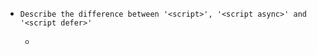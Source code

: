 - `Describe the difference between '<script>', '<script async>' and '<script defer>'`

  - <script>
    - HTML parsing is blocked, when script is encountered
    - the script is fetched and executed immediately
    - HTML parsing continues after that
  - <script async>
    - common : the script is fetched alongside HTML parsing 
    - difference : It runs when it's ready
  - <script defer>
    - common : the script is fetched alongside HTML parsing 
    - difference : It runs when HTML parsing is finished

- `Explain how prototypal inheritance works`

  - Used for object inheritance (similar with class)
  - When accessing, it searches via the prototype chain if the property/method isn't found on the object.

- `Explain how 'this' works`

  - "this" is a dynamic self-reference object tied to how a function is invoked.
  - "this" can explicitly be bound using "apply," "call," or "bind."
  - Free function invocations result in "undefined" in strict mode or the "window" object in browser
  - Arrow functions inherit "this" from their surrounding scope at creation.

- `Explain your understanding of the box model and how you would tell the browser in CSS to render your layout in different box models.`

  - Block elements size depends on width, height, paddings, and borders.
  - Without a specified height, paddings are added to the content's dimensions
  - Inline elements adjust to content dimensions with left and right margins/paddings.

  - About box-sizing
    - "content-box" (defaults) : It expands border, padding, and margin upon content size
    - "border-box" : Its size includes all except for margin (within specified width and height)

- `What are the differences between variables created using 'let', 'var' or 'const'?`

  - var : 1. multiple declarations, 2. block-scoped(if, for, while, try/catch) is not local scope but global, 3. variable hoisting ('undefined' before declarations)

  - let : 1. no multiple declarations, block-scoped is local scope, it is like no variable hoisting (TDZ), multiple assignments.
  - const : 1. no multiple declarations, block-scoped is local scope, it is like no variable hoisting (TDZ), requires immediate assignment with declaration together

- `What does '* { box-sizing: border-box; }' do?`

  - It simplifies layout by including content, padding, and borders when calculating element dimensions for all page elements. (No margin included)

- `What is CSS selector specificity and how does it work?`

  - Priority : !important > Inline Style > Id > Class > Tag(element) > Universal Selector (\*)

- `What is the CSS 'display' property and can you give a few examples of its use?`
- `What's the difference between 'inline' and 'inline-block'?`

  - none: Element is invisible and doesn't take up space.
  - block: Element displayed on a new line ex) div, p, h1
  - inline: Element placed within a line alongside other elements ex) span
  - inline-block: Element placed within a line in width, height, pading and margin control.
  - flex: It's useful for 1-dimensional layouts, such as rows or columns.
  - grid: It's useful for 2-dimensional layouts with rows and columns.

- `What is the difference between '==' and '==='?`

  - '==' is the abstract equality operator while '===' is the strict equality operator.
  - namely, '===' chech even type equality.

- `What's the difference between a variable that is: 'null', 'undefined' or undeclared?`

  - undefined: Variable declared but not assigned any value.
  - null: Variable assigned as empty or absent value.

- `What's the difference between '.call' and '.apply'?`

  - Common : They are innvoked as method with the first parameter as 'this' value.
  - Difference: For the rest arguments, 'Call' uses 'Commas', 'Apply' uses 'Array'. (CCAA)

- `Describe the difference between a cookie, 'sessionStorage' and 'localStorage'.`

  - Local Storage:
    - accessible by other websites
    - Long-term storage
    - store large data.
  - Session Storage: Tab-specific, data vanishes when tab closes, secure and fast.
    - inaccessible by other websites.
    - Tab-specific storage (data vanishes when tab closes)
    - secure and fast.
  - Cookies: Small data, expires after a set time, accessible by other websites.
    - accessible by other websites.
    - expiration-time-set-storage
    - Small data

- `What's the difference between a 'relative', 'fixed', 'absolute'and 'static'-ally positioned element?`

  - static
    - According to the flow (Default)
    - Top, right, z-index don't work
  - relative
    - From its original location, It positions with "top, bottom, left, right" values
    - Occupied original space. (its flow still stand)
  - absolute
    - From parents factor's "x:0 y:0" point, It positions with "top, bottom, left, right" values
    - No occupied original space. (outside of the flow)
  - Fixed
    - Always stays in one place on the screen.
  - Sticky
    - Moves with the flow before specific point.
    - After reaching a specific point while scrolling, Stays in one place on the screen.

- `Can you offer a use case for the new arrow => function syntax?`

  - Shorter Function Expressions
  - Implicit Return
  - No Binding of 'this'
  - Simplifying Callbacks
  - Iterating Over Arrays
  - Method in object

- `Why is it generally a good idea to position CSS '<link>'s between '<head></head>' and JS '<script>'s just before '</body>'?`

  - link tag in head tag
    - It loads stylesheets early in rendering, and show visually first.
  - script tag in the end of body tag
    - HTML parsing pauses when a script tag is downloaded and executed, making the content temporarily invisible.

- `Describe event bubbling`

  - When an event is triggered on a DOM element, it naturally bubbles up to its parent elements.
  - e.stopPropagation() can stop this event bubbling.

- `Explain event delegation`

  - Assigning an event to a parent element allows event bubbling to propagate the event to child elements,
  - Saving memory, improving performance, and simplifying the code

- `Explain 'Function.prototype.bind'`

  - 'call' and 'apply' immediately call the function, while 'bind' creates a new function with a specific context but doesn't execute it immediately.

- `Explain "hoisting"`

  - "var" declarations are like driven to the top, and become "undefind" until assignments
  - "let" and "const" variables are hoisted but uninitialized until declared, causing a ReferenceError if accessed before declaration due to the "TDZ"
  - Function declarations undergo function hoisting, while function expressions experience variable hoisting.

- `Explain how a browser determines what elements match a CSS selector.`

  - Browsers match selectors from rightmost to the left.
  - For the selector "p span," browsers find all 'span' elements and stop when they locate the nearest 'p' element.

- `Explain the difference between synchronous and asynchronous functions`

  - Synchronous : Guaranteed execution order, but blocking for subsequent tasks.
  - Asynchronous : No guaranteed execution order, and no blocking for pending tasks.

- `Have you played around with the new CSS Flexbox or Grid specs?`

  - Flexbox : 1-dimensional layouts (Horizontal and Vertical alignment)
  - Grid : 2-dimensional layouts (Table-like-alignment)

- `Is there any reason you'd want to use 'translate()' instead of 'absolute' positioning, or vice-versa? And why?`

  - Absolute : Great for positioning, affects nearby elements
    - Slower performance (CPU usage)
    - But, better Readability, Simplicity, Cross-browser Compatibility
  - Translate() : Great for animations, doesn't affect nearby elements
    - Better performance (GPU usage)
    - But, Complicated

- `What are the pros and cons of using Promises instead of callbacks?`

  - pros
    - Avoid callback hell
    - Makes it easy and readable to write sequential or parallel asynchronous code.(.then(), Promise.all())
    - Mitigate issues like callback timing errors, parameter passing errors, and ignoring error occurrences that might happen with callbacks
  - Cons
    - In older browsers where ES2015 is not supported, you need to load a polyfill

- `What is a closure, and how/why would you use one?`

  - The combination of a function and the lexical environment within which that function was declared.
  - Enable it to reference and modify values even after the context has ended.
  - Why use ?
    - for Data privacy (only certain function can change the state)
  - How use ?
    - An inner function referencing an outer identifier should be the outer function's 'return value'

- `What is event loop?`

  - Single-threaded process
  - Monitor the call stack and executes pending tasks from the queue when the stack is empty

- `What language constructions do you use for iterating over object properties and array items?`

  - Objects

    - for...in statement : For enumerable properties
    - Object.keys().forEach : For enumerable properties
    - Object.getOwnPropertyNames().forEach : For all properties including unenumerable

  - Arrays

    - for
    - Array.prototype.forEach()
    - for...of statement

  - Difference between for(in,of) and forEach
    - "for" can break midway and have better flexibility, "forEach" cannot.
    - "forEach" offers better readability and reduces the likelihood of errors

- `What's a typical use case for anonymous functions?`

  - Callback, IIFE, Closures, Event Handler, Array Method, etc

- `Describe Block Formatting Context (BFC) and how it works.`

  - Part of the visual CSS rendering of a web page in which block boxes are set
  - an HTML box that fulfills at least one of these conditions : (Think of Boundary)
    - 'float' --> 'right' or 'left'
    - 'position' --> 'absolute' or 'fixed'
    - 'overflow'--> no 'visible'
    - 'display' --> table-cell, table-caption, inline-block, flex, or inline-flex, grid, or inline-grid

- `Describe 'float's and how they work.`

  - Make elements become part of the page's flow and Arrange text and images
  - "left," "right," or "none" can be values of "Float"
  - "clear" can be used with values like "left," "right," "both," or "none" to clear "float."

- `Describe pseudo-elements and discuss what they are used for.`

  - Create virtual elements that are not in HTML and use it to style
  - before or after contents, it can add some icon, characters or style
  - ::before, ::after, ::first-letter, ::first-line

- `Describe 'z-index' and how stacking context is formed`

  - Without "z-index," lower elements are on top based on DOM order.
  - Higher "z-index" value brings forward, lower sends back.
  - "z-index" in a stacking context is relative, not affecting elements outside.

- `What kind of things must you be wary of when designing or developing for multilingual sites?`

  - Use the 'lang' attribute on the 'html' tag (For SEO)
  - Consider language reading direction
  - Consider differences in the length of text
  - Don't concatenate translated strings
  - Formatting dates and currencies
  - Be mindful of how colors are perceived
  - Do not put text in images

- `Difference between: 'function Person(){}', 'var person = Person()', and 'var person = new Person()'?`

  - 'function Person(){}' : Functions intended to be used as constructors (PascalCase).
  - 'var person = Person()' : it calls the constructor function and returns 'undefined' without object instance,
  - 'var person = new Person()' : it creates and assigns an object instance.

- `Explain Ajax in as much detail as possible.`

  - Ajax is web development technique that enables asynchronous communication between a web application and a server
  - It doesn't require full page refresh for updates.
  - JSON format is commonly used instead of XML.
  - These days, the fetch API is used more frequently, between XMLHttpRequest and fetch API,

- `Explain CSS sprites, and how you would implement them on a page or site.`

  - CSS sprites combine multiple images into one large image file, using CSS to display specific parts of it as needed
  - Using the CSS properties background-image, background-position, and background-size.
  - Advantages
    - Reduce the number of HTTP requests
    - Prevent flickering from multiple image requests and pseudo-classes.

- `Explain how JSONP works (and how it's not really Ajax)`

  - Using the 'script' tag with the 'src' attribute to fetch data from a different domain.
  - Used to bypass cross-origin restrictions on Ajax requests from the current page.
  - Not recommended for security; CORS is preferred.

- `Explain the difference between mutable and immutable objects`

  - Object.defineProperty(obj, prop, {writable: false, configurable: false}): --> Add new property (O), Edit and Delete (X)
  - Object.preventExtensions(obj): --> Add new property (X), Edit and Delete (O)
  - Object.seal(obj): --> Add new property (X), Edit and Delete (X)
  - Object.freeze(obj): --> Most Strict (Read only)

  - Pros

    - Easier change detection
    - Less complicated
    - Thread-safe
    - No need for defensive copying

  - Cons

    - Complex to implement
    - Potential negative performance by Allocation of many small objects
    - Complexity for cyclic data structures (When 2 object have to be linked, Former one can't be editted)

- `Explain the differences on the usage of 'foo' between 'function foo() {}' and 'var foo = function() {}'`

  - Function declarations
    - Hoist their bodies
    - Function can be called even if it comes before the function definition.
  - Function expressions
    - Hoist like variables
    - Function should be called after the function definition.
    - If before, variables hoisting is like (var --> undefined // let,const --> TDZ exist)

- `Explain what a single page app is and how to make one SEO-friendly`

  - SPA : Updating only the necessary parts using JavaScript on a single blank page
  - Pros
    - No flickering during page transitions
    - Fewer HTTP requests (each page HTTP download is not needed)
    - Clear separation of client and server
  - Cons
    - Heavier initial page load
    - Additional server-side configuration step.
    - SEO challenges due to JavaScript reliance,
  - SEO-friendly Way
    - Server-side rendering or Prerender services.

- `Have you ever used a grid system, and if so, what do you prefer?`

  - "float"-based grid system was the most reliable until 2014,
  - Now, 'flex' and 'grid' are more popular due to their ease and efficiency.
  - "Flex" is one-dimensional, and "grid" is two-dimensional.

- `How do you serve a page with content in multiple languages?`

  - Order
    - 1. Extract language preferences from the Accept-Language header
    - 2. Provide content in the user's preferred language
  - Use the lang attribute in the 'html' tag, like '<html lang="en">....' To inform the page's language.
  - Use 'link' tags with rel="alternate" and hreflang="..." To link to the same content in different languages
  - SSR --> Server dynamically generates the page
  - CSR --> JS dynamically adds language-specific content while maintaining page structure.

- `How do you serve your pages for feature-constrained browsers?`

  - Graceful degradation : Use modern browser features, disabling or replacing them in older browsers
  - Progressive enhancement : Offers consistent functionality across all browsers with extra features for modern ones.
  - caniuse.com
  - Autoprefixer : Automatic vendor prefix insertion
  - Modernizr : JS library for detecting HTML5 and CSS3 features and handling browser compatibility by providing alternative content or styles
  - @support : for example --> If "@supports (display: flex)" supports, it can apply

- `How is responsive design different from adaptive design?`

  - Responsive
    - Download all resources for both PC and mobile (Slow loading)
    - can manage only one website
  - Adaptive
    - download resources tailored to the detected device (Fast loading),
    - should manage multiple website

- `How would you approach fixing browser-specific styling issues?`

  - Browser-specific Style Sheets (prefix)
  - Autoprefixer
  - Use libraries like Bootstrap
  - Reset CSS : Reset default styles for different browsers
  - Normalize.css : Focus on correcting some differences between browsers

- `What advantage is there for using the arrow syntax for a method in a constructor?`

  - Arrow functions keep the value of 'this' from their surroundings consistently, even with methods like call, apply, or bind.
  - This enhances code clarity and maintenance, especially in React class components.

- `What are 'data-' attributes good for?`
  - Data attributes (data-) has been commonly used to store extra data in the DOM, before JavaScript frameworks
  - Not recommended anymore due to their easy modification through browser "Inspect"
  - But It is useful for providing identifiers for end-to-end testing without adding unnecessary classes or IDs to the markup.
